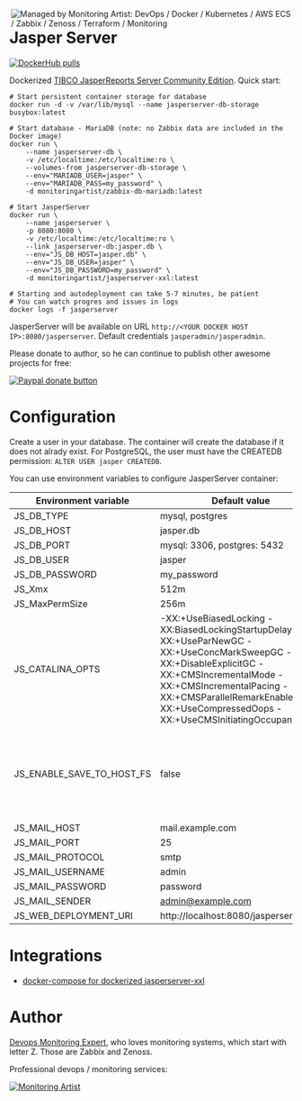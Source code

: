 [<img src="https://monitoringartist.github.io/managed-by-monitoringartist.png" alt="Managed by Monitoring Artist: DevOps / Docker / Kubernetes / AWS ECS / Zabbix / Zenoss / Terraform / Monitoring" align="right"/>](http://www.monitoringartist.com 'DevOps / Docker / Kubernetes / AWS ECS / Zabbix / Zenoss / Terraform / Monitoring')

# Jasper Server

[![DockerHub pulls](https://img.shields.io/docker/pulls/monitoringartist/jasperserver-xxl.svg?style=plastic&label=DockerHub%20Pulls)](https://img.shields.io/docker/pulls/monitoringartist/jasperserver-xxl.svg)

Dockerized [TIBCO JasperReports Server Community Edition](http://community.jaspersoft.com/download). Quick start:

```
# Start persistent container storage for database
docker run -d -v /var/lib/mysql --name jasperserver-db-storage busybox:latest

# Start database - MariaDB (note: no Zabbix data are included in the Docker image)
docker run \
    --name jasperserver-db \
    -v /etc/localtime:/etc/localtime:ro \
    --volumes-from jasperserver-db-storage \
    --env="MARIADB_USER=jasper" \
    --env="MARIADB_PASS=my_password" \
    -d monitoringartist/zabbix-db-mariadb:latest

# Start JasperServer    
docker run \
    --name jasperserver \
    -p 8080:8080 \
    -v /etc/localtime:/etc/localtime:ro \
    --link jasperserver-db:jasper.db \
    --env="JS_DB_HOST=jasper.db" \
    --env="JS_DB_USER=jasper" \
    --env="JS_DB_PASSWORD=my_password" \
    -d monitoringartist/jasperserver-xxl:latest

# Starting and autodeployment can take 5-7 minutes, be patient
# You can watch progres and issues in logs
docker logs -f jasperserver
```

JasperServer will be available on URL `http://<YOUR DOCKER HOST IP>:8080/jasperserver`.
Default credentials `jasperadmin/jasperadmin`.

Please donate to author, so he can continue to publish other awesome projects 
for free:

[![Paypal donate button](http://jangaraj.com/img/github-donate-button02.png)](https://www.paypal.com/cgi-bin/webscr?cmd=_s-xclick&hosted_button_id=8LB6J222WRUZ4)

# Configuration

Create a user in your database. The container will create the database if it
does not alrady exist. For PostgreSQL, the user must have the CREATEDB
permission: `ALTER USER jasper CREATEDB`.

You can use environment variables to configure JasperServer container:

| Environment variable | Default value | Note |
| -------------------- | ------------- | ----- |
| JS_DB_TYPE | mysql, postgres | |
| JS_DB_HOST | jasper.db | |
| JS_DB_PORT | mysql: 3306, postgres: 5432 | |
| JS_DB_USER | jasper | |
| JS_DB_PASSWORD | my_password | |
| JS_Xmx | 512m | |
| JS_MaxPermSize | 256m | |
| JS_CATALINA_OPTS | -XX:+UseBiasedLocking -XX:BiasedLockingStartupDelay=0 -XX:+UseParNewGC -XX:+UseConcMarkSweepGC -XX:+DisableExplicitGC -XX:+CMSIncrementalMode -XX:+CMSIncrementalPacing -XX:+CMSParallelRemarkEnabled -XX:+UseCompressedOops -XX:+UseCMSInitiatingOccupancyOnly | |
| JS_ENABLE_SAVE_TO_HOST_FS | false | This enable the scheduled reports to be saved in the host |
| JS_MAIL_HOST | mail.example.com | |
| JS_MAIL_PORT | 25 | |
| JS_MAIL_PROTOCOL | smtp | |
| JS_MAIL_USERNAME | admin | |
| JS_MAIL_PASSWORD | password | |
| JS_MAIL_SENDER | admin@example.com | |
| JS_WEB_DEPLOYMENT_URI | http://localhost:8080/jasperserver | |

# Integrations

* [docker-compose for dockerized jasperserver-xxl](https://github.com/monitoringartist/jasperserver-xxl/blob/master/docker-compose.yml)


Author
======

[Devops Monitoring Expert](http://www.jangaraj.com 'DevOps / Docker / Kubernetes / AWS ECS / Google GCP / Zabbix / Zenoss / Terraform / Monitoring'),
who loves monitoring systems, which start with letter Z. Those are Zabbix and Zenoss.

Professional devops / monitoring services:

[![Monitoring Artist](http://monitoringartist.com/img/github-monitoring-artist-logo.jpg)](http://www.monitoringartist.com 'DevOps / Docker / Kubernetes / AWS ECS / Google GCP / Zabbix / Zenoss / Terraform / Monitoring')
